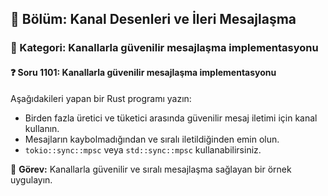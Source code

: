 ## 📘 Bölüm: Kanal Desenleri ve İleri Mesajlaşma  
### 🔹 Kategori: Kanallarla güvenilir mesajlaşma implementasyonu  
#### ❓ Soru 1101: Kanallarla güvenilir mesajlaşma implementasyonu

Aşağıdakileri yapan bir Rust programı yazın:

- Birden fazla üretici ve tüketici arasında güvenilir mesaj iletimi için kanal kullanın.
- Mesajların kaybolmadığından ve sıralı iletildiğinden emin olun.
- `tokio::sync::mpsc` veya `std::sync::mpsc` kullanabilirsiniz.

🔧 **Görev:** Kanallarla güvenilir ve sıralı mesajlaşma sağlayan bir örnek uygulayın.
